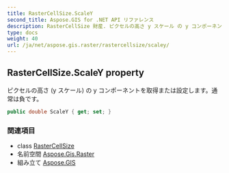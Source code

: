 ```yaml
---
title: RasterCellSize.ScaleY
second_title: Aspose.GIS for .NET API リファレンス
description: RasterCellSize 財産. ピクセルの高さ y スケール の y コンポーネントを取得または設定します通常は負です
type: docs
weight: 40
url: /ja/net/aspose.gis.raster/rastercellsize/scaley/
---
```

## RasterCellSize.ScaleY property

ピクセルの高さ (y スケール) の y コンポーネントを取得または設定します。通常は負です。

```csharp
public double ScaleY { get; set; }
```

### 関連項目

* class [RasterCellSize](../)
* 名前空間 [Aspose.Gis.Raster](../../rastercellsize/)
* 組み立て [Aspose.GIS](../../../)


